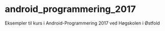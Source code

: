 # android_programmering_2017
Eksempler til kurs i Android-Programmering 2017 ved Høgskolen i Østfold
